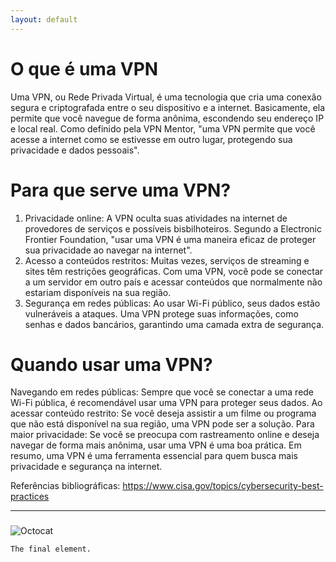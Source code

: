 ```yaml
---
layout: default
---
```


# O que é uma VPN
Uma VPN, ou Rede Privada Virtual, é uma tecnologia que cria uma conexão segura e criptografada entre o seu dispositivo e a internet. Basicamente, ela permite que você navegue de forma anônima, escondendo seu endereço IP e local real. Como definido pela VPN Mentor, "uma VPN permite que você acesse a internet como se estivesse em outro lugar, protegendo sua privacidade e dados pessoais".

# Para que serve uma VPN?
1. Privacidade online: A VPN oculta suas atividades na internet de provedores de serviços e possíveis bisbilhoteiros. Segundo a Electronic Frontier Foundation, "usar uma VPN é uma maneira eficaz de proteger sua privacidade ao navegar na internet".
2. Acesso a conteúdos restritos: Muitas vezes, serviços de streaming e sites têm restrições geográficas. Com uma VPN, você pode se conectar a um servidor em outro país e acessar conteúdos que normalmente não estariam disponíveis na sua região.
3. Segurança em redes públicas: Ao usar Wi-Fi público, seus dados estão vulneráveis a ataques. Uma VPN protege suas informações, como senhas e dados bancários, garantindo uma camada extra de segurança.

# Quando usar uma VPN?
Navegando em redes públicas: Sempre que você se conectar a uma rede Wi-Fi pública, é recomendável usar uma VPN para proteger seus dados.
Ao acessar conteúdo restrito: Se você deseja assistir a um filme ou programa que não está disponível na sua região, uma VPN pode ser a solução.
Para maior privacidade: Se você se preocupa com rastreamento online e deseja navegar de forma mais anônima, usar uma VPN é uma boa prática.
Em resumo, uma VPN é uma ferramenta essencial para quem busca mais privacidade e segurança na internet.

Referências bibliográficas:
https://www.cisa.gov/topics/cybersecurity-best-practices



---
### 

![Octocat](https://github.githubassets.com/images/icons/emoji/octocat.png)


```
The final element.
```
